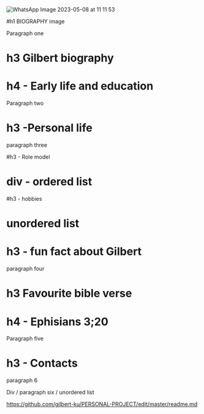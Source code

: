 ![WhatsApp Image 2023-05-08 at 11 11 53](https://user-images.githubusercontent.com/125896467/236772490-d53f6f99-1e53-40fa-9aca-24781e8c9fdd.jpeg)

 
 #h1 BIOGRAPHY
 image
 
 Paragraph one
 
  # h3 Gilbert biography
  
  # h4 - Early life and education
  
  Paragraph two
  
  # h3 -Personal life
  
  paragraph three
  
  #h3 - Role model
  
  # div - ordered list
  
  #h3 - hobbies
  
  # unordered list
  
  # h3 - fun fact about Gilbert
  
  paragraph four
  
  # h3 Favourite bible verse
  
  # h4 - Ephisians  3;20
  
  Paragraph five
  
  # h3 - Contacts
  
  paragraph 6
  
  Div / paragraph six / unordered list
  
  https://github.com/gilbert-ku/PERSONAL-PROJECT/edit/master/readme.md
 
  
  
  
 
